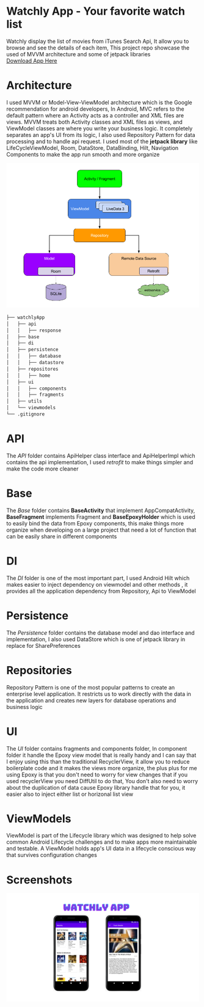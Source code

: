 # Watchly App - Your favorite watch list

Watchly display the list of movies from iTunes Search Api, It allow you to browse and see the details of each item, This project repo showcase the used of MVVM architecture and some of jetpack libraries 
<br />
[Download App Here](https://drive.google.com/file/d/1M1LKRx6eiLyJniDLtA6WAgWZjfuPXq1w/view)

# Architecture
I used MVVM or Model-View-ViewModel architecture which is the Google recommendation for android developers, In Android, MVC refers to the default pattern where an Activity acts as a controller and XML files are views. MVVM treats both Activity classes and XML files as views, and ViewModel classes are where you write your business logic. It completely separates an app's UI from its logic, I also used Repository Pattern for data processing and to handle api request. I used most of the **jetpack library** like LifeCycleViewModel, Room, DataStore, DataBinding, Hilt, Navigation Components to make the app run smooth and more organize

![MVVM](https://github.com/johnpaulcas/codein-android/blob/main/images/mvvm.png)

```bash
├── watchlyApp
│   ├── api
│   │   ├── response
│   ├── base
│   ├── di
│   ├── persistence
│   │   ├── database
│   │   ├── datastore
│   ├── repositores
│   │   ├── home
│   ├── ui
│   │   ├── components
│   │   ├── fragments
│   ├── utils
│   └── viewmodels
└── .gitignore
```

# API
The _API_ folder contains ApiHelper class interface and ApiHelperImpl which contains the api implementation, I used _retrofit_ to make things simpler and make the code more cleaner

# Base
The _Base_ folder contains **BaseActivity** that implement AppCompatActivity, **BaseFragment** implements Fragment and **BaseEpoxyHolder** which is used to easily bind the data from Epoxy components, this make things more organize when developing on a large project that need a lot of function that can be easily share in different components

# DI
The _DI_ folder is one of the most important part, I used Android Hilt which makes easier to inject dependency on viewmodel and other methods , it provides all the application dependency from Repository, Api to ViewModel

# Persistence
The _Persistence_ folder contains the database model and dao interface and implementation, I also used DataStore which is one of jetpack library in replace for SharePreferences

# Repositories
Repository Pattern is one of the most popular patterns to create an enterprise level application. It restricts us to work directly with the data in the application and creates new layers for database operations and business logic 

# UI
The _UI_ folder contains fragments and components folder, In component folder it handle the Epoxy view model that is really handy and I can say that I enjoy using this than the traditional RecyclerView, it allow you to reduce boilerplate code and it makes the views more organize, the plus plus for me using Epoxy is that you don't need to worry for view changes that if you used recyclerView you need DiffUtil to do that, You don't also need to worry about the duplication of data cause Epoxy library handle that for you, it easier also to inject either list or horizonal list view

# ViewModels
ViewModel is part of the Lifecycle library which was designed to help solve common Android Lifecycle challenges and to make apps more maintainable and testable. A ViewModel holds app's UI data in a lifecycle conscious way that survives configuration changes

# Screenshots
![Watchly](https://github.com/johnpaulcas/codein-android/blob/main/images/app.png)



